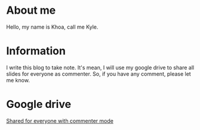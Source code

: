 # About me
Hello, my name is Khoa, call me Kyle.

# Information
 I write this blog to take note. It's mean, I will use my google drive to share all slides for everyone as commenter. So, if you have any comment, please let me know. 

# Google drive
[Shared for everyone with commenter mode](https://drive.google.com/drive/folders/1aBFvj2EQ7KIjAXlHn1IyYP9PHH7xRUp3?usp=sharing)